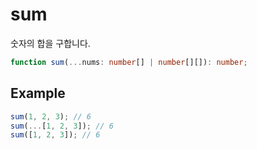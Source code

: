# sum

숫자의 합을 구합니다.

```typescript
function sum(...nums: number[] | number[][]): number;
```

## Example

```typescript
sum(1, 2, 3); // 6
sum(...[1, 2, 3]); // 6
sum([1, 2, 3]); // 6
```
